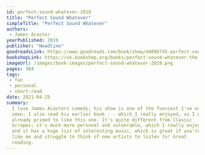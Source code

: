 ```yaml
---
id: perfect-sound-whatever-2019
title: "Perfect Sound Whatever"
simpleTitle: "Perfect Sound Whatever"
authors: 
 - James Acaster
yearPublished: 2019
publisher: "Headline"
goodreadsLink: https://www.goodreads.com/book/show/44096745-perfect-sound-whatever
bookshopLink: https://uk.bookshop.org/books/perfect-sound-whatever-the-sunday-times-bestseller/9781472260314
imageUrl: /images/book-images/perfect-sound-whatever-2019.png
pages: 304
tags: 
 - fun 
 - personal 
 - short-read
date: 2021-04-25
summary: 
  I love James Acasters comedy; his show is one of the funniest I've ever
  seen; I also read his earlier book - - which I really enjoyed, so I was
  already primed to like this one. It's quite different from Classic
  Scrapes; it's much more personal and vulnerable, which I really enjoyed;
  and it has a huge list of interesting music, which is great if you're
  like me and struggle to think of new artists to listen to! Great
  reading.
---
```


